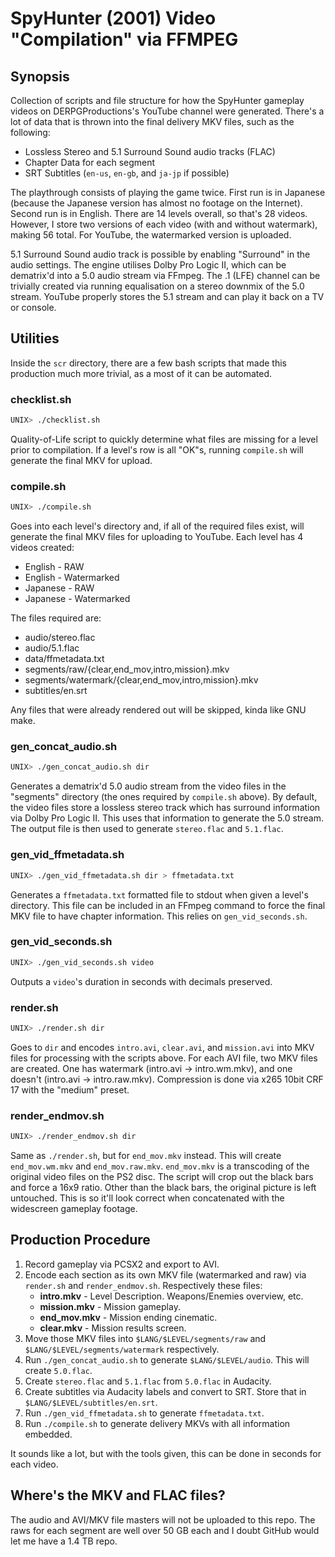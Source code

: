 # SpyHunter (2001) Video "Compilation" via FFMPEG

## Synopsis
Collection of scripts and file structure for how the SpyHunter gameplay videos
on DERPGProductions's YouTube channel were generated. There's a lot of data
that is thrown into the final delivery MKV files, such as the following:

* Lossless Stereo and 5.1 Surround Sound audio tracks (FLAC)
* Chapter Data for each segment
* SRT Subtitles (`en-us`, `en-gb`, and `ja-jp` if possible)

The playthrough consists of playing the game twice. First run is in Japanese
(because the Japanese version has almost no footage on the Internet). Second
run is in English. There are 14 levels overall, so that's 28 videos. However, I
store two versions of each video (with and without watermark), making 56 total.
For YouTube, the watermarked version is uploaded.

5.1 Surround Sound audio track is possible by enabling "Surround" in the audio
settings. The engine utilises Dolby Pro Logic II, which can be dematrix'd into
a 5.0 audio stream via FFmpeg. The .1 (LFE) channel can be trivially created
via running equalisation on a stereo downmix of the 5.0 stream. YouTube
properly stores the 5.1 stream and can play it back on a TV or console.

## Utilities
Inside the `scr` directory, there are a few bash scripts that made this
production much more trivial, as a most of it can be automated.

### checklist.sh
```bash
UNIX> ./checklist.sh
```
Quality-of-Life script to quickly determine what files are missing for a level
prior to compilation. If a level's row is all "OK"s, running `compile.sh` will
generate the final MKV for upload.

### compile.sh
```bash
UNIX> ./compile.sh
```
Goes into each level's directory and, if all of the required files exist, will
generate the final MKV files for uploading to YouTube. Each level has 4 videos
created:

* English - RAW
* English - Watermarked
* Japanese - RAW
* Japanese - Watermarked

The files required are:

* audio/stereo.flac
* audio/5.1.flac
* data/ffmetadata.txt
* segments/raw/{clear,end\_mov,intro,mission}.mkv
* segments/watermark/{clear,end\_mov,intro,mission}.mkv
* subtitles/en.srt

Any files that were already rendered out will be skipped, kinda like GNU make.

### gen\_concat\_audio.sh
```bash
UNIX> ./gen_concat_audio.sh dir
```
Generates a dematrix'd 5.0 audio stream from the video files in the "segments"
directory (the ones required by `compile.sh` above). By default, the video
files store a lossless stereo track which has surround information via Dolby
Pro Logic II. This uses that information to generate the 5.0 stream. The output
file is then used to generate `stereo.flac` and `5.1.flac`.

### gen\_vid\_ffmetadata.sh
```bash
UNIX> ./gen_vid_ffmetadata.sh dir > ffmetadata.txt
```
Generates a `ffmetadata.txt` formatted file to stdout when given a level's
directory. This file can be included in an FFmpeg command to force the final
MKV file to have chapter information. This relies on `gen_vid_seconds.sh`.

### gen\_vid\_seconds.sh
```bash
UNIX> ./gen_vid_seconds.sh video
```
Outputs a `video`'s duration in seconds with decimals preserved.

### render.sh
```bash
UNIX> ./render.sh dir
```
Goes to `dir` and encodes `intro.avi`, `clear.avi`, and `mission.avi` into MKV
files for processing with the scripts above. For each AVI file, two MKV files
are created. One has watermark (intro.avi -> intro.wm.mkv), and one doesn't
(intro.avi -> intro.raw.mkv). Compression is done via x265 10bit CRF 17 with
the "medium" preset.

### render\_endmov.sh
```bash
UNIX> ./render_endmov.sh dir
```
Same as `./render.sh`, but for `end_mov.mkv` instead. This will create
`end_mov.wm.mkv` and `end_mov.raw.mkv`. `end_mov.mkv` is a transcoding of the
original video files on the PS2 disc. The script will crop out the black bars
and force a 16x9 ratio. Other than the black bars, the original picture is left
untouched. This is so it'll look correct when concatenated with the widescreen
gameplay footage.

## Production Procedure
1. Record gameplay via PCSX2 and export to AVI.
2. Encode each section as its own MKV file (watermarked and raw) via
   `render.sh` and `render_endmov.sh`. Respectively these files:
   * **intro.mkv** - Level Description. Weapons/Enemies overview, etc.
   * **mission.mkv** - Mission gameplay.
   * **end\_mov.mkv** - Mission ending cinematic.
   * **clear.mkv** - Mission results screen.
3. Move those MKV files into `$LANG/$LEVEL/segments/raw` and
   `$LANG/$LEVEL/segments/watermark` respectively.
4. Run `./gen_concat_audio.sh` to generate `$LANG/$LEVEL/audio`. This will
   create `5.0.flac`.
5. Create `stereo.flac` and `5.1.flac` from `5.0.flac` in Audacity.
6. Create subtitles via Audacity labels and convert to SRT. Store that in
   `$LANG/$LEVEL/subtitles/en.srt`.
7. Run `./gen_vid_ffmetadata.sh` to generate `ffmetadata.txt`.
8. Run `./compile.sh` to generate delivery MKVs with all information embedded.

It sounds like a lot, but with the tools given, this can be done in seconds for
each video.

## Where's the MKV and FLAC files?
The audio and AVI/MKV file masters will not be uploaded to this repo. The raws
for each segment are well over 50 GB each and I doubt GitHub would let me have
a 1.4 TB repo.
